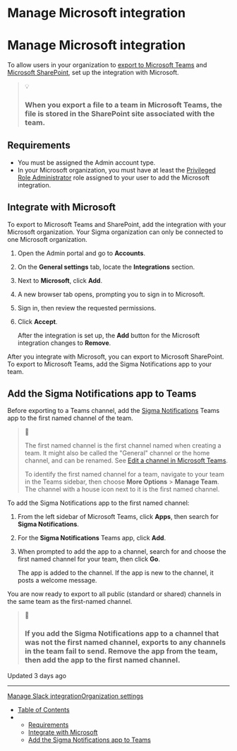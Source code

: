 # Manage Microsoft integration

# Manage Microsoft integration

To allow users in your organization to [export to Microsoft Teams](/docs/export-to-microsoft-teams) and [Microsoft SharePoint](/docs/export-to-microsoft-sharepoint), set up the integration with Microsoft.

> 💡
>
> ### When you export a file to a team in Microsoft Teams, the file is stored in the SharePoint site associated with the team.

## Requirements

* You must be assigned the Admin account type.
* In your Microsoft organization, you must have at least the [Privileged Role Administrator](https://learn.microsoft.com/en-us/entra/identity/role-based-access-control/permissions-reference) role assigned to your user to add the Microsoft integration.

## Integrate with Microsoft

To export to Microsoft Teams and SharePoint, add the integration with your Microsoft organization. Your Sigma organization can only be connected to one Microsoft organization.

1. Open the Admin portal and go to **Accounts**.
2. On the **General settings** tab, locate the **Integrations** section.
3. Next to **Microsoft**, click **Add**.
4. A new browser tab opens, prompting you to sign in to Microsoft.
5. Sign in, then review the requested permissions.
6. Click **Accept**.

   After the integration is set up, the **Add** button for the Microsoft integration changes to **Remove**.

After you integrate with Microsoft, you can export to Microsoft SharePoint. To export to Microsoft Teams, add the Sigma Notifications app to your team.

## Add the Sigma Notifications app to Teams

Before exporting to a Teams channel, add the [Sigma Notifications](https://appsource.microsoft.com/en-us/product/office/wa200008489?tab=overview) Teams app to the first named channel of the team.

> 📘
>
> The first named channel is the first channel named when creating a team. It might also be called the "General" channel or the home channel, and can be renamed. See [Edit a channel in Microsoft Teams](https://support.microsoft.com/en-us/office/edit-a-channel-in-microsoft-teams-3497a0d0-5cae-44be-8a57-0d75b48da859).
>
> To identify the first named channel for a team, navigate to your team in the Teams sidebar, then choose **More Options** > **Manage Team**. The channel with a house icon next to it is the first named channel.

To add the Sigma Notifications app to the first named channel:

1. From the left sidebar of Microsoft Teams, click **Apps**, then search for **Sigma Notifications**.
2. For the **Sigma Notifications** Teams app, click **Add**.
3. When prompted to add the app to a channel, search for and choose the first named channel for your team, then click **Go**.

   The app is added to the channel. If the app is new to the channel, it posts a welcome message.

You are now ready to export to all public (standard or shared) channels in the same team as the first-named channel.

> 🚩
>
> ### If you add the **Sigma Notifications** app to a channel that was not the first named channel, exports to any channels in the team fail to send. Remove the app from the team, then add the app to the first named channel.

Updated 3 days ago

---

[Manage Slack integration](/docs/manage-slack-integration)[Organization settings](/docs/organization-settings)

* [Table of Contents](#)
* + [Requirements](#requirements)
  + [Integrate with Microsoft](#integrate-with-microsoft)
  + [Add the Sigma Notifications app to Teams](#add-the-sigma-notifications-app-to-teams)